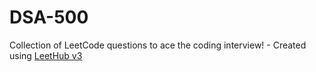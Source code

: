 # DSA-500
Collection of LeetCode questions to ace the coding interview! - Created using [LeetHub v3](https://github.com/raphaelheinz/LeetHub-3.0)
